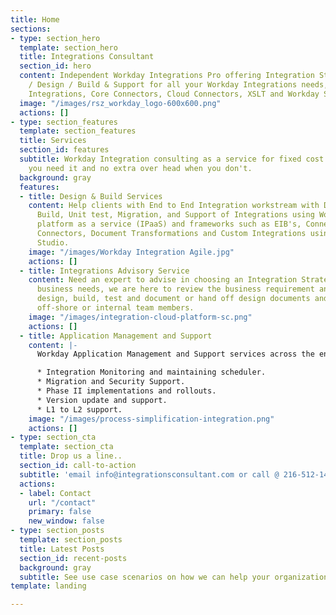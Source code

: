 ```yaml
---
title: Home
sections:
- type: section_hero
  template: section_hero
  title: Integrations Consultant
  section_id: hero
  content: Independent Workday Integrations Pro offering Integration Strategy / Advisory
    / Design / Build & Support for all your Workday Integrations needs, using Simple
    Integrations, Core Connectors, Cloud Connectors, XSLT and Workday Studio.
  image: "/images/rsz_workday_logo-600x600.png"
  actions: []
- type: section_features
  template: section_features
  title: Services
  section_id: features
  subtitle: Workday Integration consulting as a service for fixed cost and help when
    you need it and no extra over head when you don't.
  background: gray
  features:
  - title: Design & Build Services
    content: Help clients with End to End Integration workstream with Discovery, Design,
      Build, Unit test, Migration, and Support of Integrations using Workday integration
      platform as a service (IPaaS) and frameworks such as EIB's, Connectors, Cloud
      Connectors, Document Transformations and Custom Integrations using EIB's and
      Studio.
    image: "/images/Workday Integration Agile.jpg"
    actions: []
  - title: Integrations Advisory Service
    content: Need an expert to advise in choosing an Integration Strategy for your
      business needs, we are here to review the business requirement and make a recommendation
      design, build, test and document or hand off design documents and partner with
      off-shore or internal team members.
    image: "/images/integration-cloud-platform-sc.png"
    actions: []
  - title: Application Management and Support
    content: |-
      Workday Application Management and Support services across the entire gamut of Workday’s application stream such as:

      * Integration Monitoring and maintaining scheduler.
      * Migration and Security Support.
      * Phase II implementations and rollouts.
      * Version update and support.
      * L1 to L2 support.
    image: "/images/process-simplification-integration.png"
    actions: []
- type: section_cta
  template: section_cta
  title: Drop us a line..
  section_id: call-to-action
  subtitle: 'email info@integrationsconsultant.com or call @ 216-512-1487 '
  actions:
  - label: Contact
    url: "/contact"
    primary: false
    new_window: false
- type: section_posts
  template: section_posts
  title: Latest Posts
  section_id: recent-posts
  background: gray
  subtitle: See use case scenarios on how we can help your organization
template: landing

---
```

